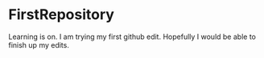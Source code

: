 # FirstRepository
Learning is on.
I am trying my first github edit.
Hopefully I would be able to finish up my edits.
